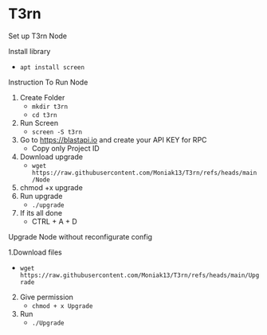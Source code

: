 # T3rn
Set up T3rn Node

Install library
   - `apt install screen`

Instruction To Run Node 

1. Create Folder
   - `mkdir t3rn`
   - `cd t3rn` 
3. Run Screen
   - `screen -S t3rn`
4. Go to https://blastapi.io and create your API KEY for RPC 
   - Copy only Project ID
5. Download upgrade 
   - `wget https://raw.githubusercontent.com/Moniak13/T3rn/refs/heads/main/Node`
6. chmod +x upgrade
7. Run upgrade
   - `./upgrade`
8. If its all done 
   - CTRL + A + D

Upgrade Node without reconfigurate config

   1.Download files  
   - `wget https://raw.githubusercontent.com/Moniak13/T3rn/refs/heads/main/Upgrade`
2. Give permission
   - `chmod + x Upgrade`
3. Run
   - `./Upgrade`



